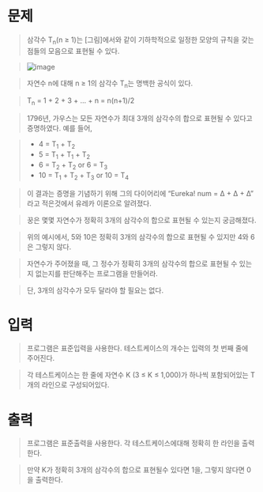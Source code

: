 # 문제
> 삼각수 T<sub>n</sub>(n ≥ 1)는 [그림]에서와 같이 기하학적으로 일정한 모양의 규칙을 갖는 점들의 모음으로 표현될 수 있다.

> ![image](https://user-images.githubusercontent.com/108779533/214670081-4d97b3a4-e047-4363-a643-68c539e2b770.png)

> 자연수 n에 대해 n ≥ 1의 삼각수 T<sub>n</sub>는 명백한 공식이 있다.

> T<sub>n</sub> = 1 + 2 + 3 + ... + n = n(n+1)/2

> 1796년, 가우스는 모든 자연수가 최대 3개의 삼각수의 합으로 표현될 수 있다고 증명하였다. 예를 들어,

> - 4 = T<sub>1</sub> + T<sub>2</sub>
> - 5 = T<sub>1</sub> + T<sub>1</sub> + T<sub>2</sub>
> - 6 = T<sub>2</sub> + T<sub>2</sub> or 6 = T<sub>3</sub>
> - 10 = T<sub>1</sub> + T<sub>2</sub> + T<sub>3</sub> or 10 = T<sub>4</sub>

> 이 결과는 증명을 기념하기 위해 그의 다이어리에 “Eureka! num = Δ + Δ + Δ” 라고 적은것에서 유레카 이론으로 알려졌다.

> 꿍은 몇몇 자연수가 정확히 3개의 삼각수의 합으로 표현될 수 있는지 궁금해졌다.

> 위의 예시에서, 5와 10은 정확히 3개의 삼각수의 합으로 표현될 수 있지만 4와 6은 그렇지 않다.

> 자연수가 주어졌을 때, 그 정수가 정확히 3개의 삼각수의 합으로 표현될 수 있는지 없는지를 판단해주는 프로그램을 만들어라.

> 단, 3개의 삼각수가 모두 달라야 할 필요는 없다.

# 입력
> 프로그램은 표준입력을 사용한다. 테스트케이스의 개수는 입력의 첫 번째 줄에 주어진다.

> 각 테스트케이스는 한 줄에 자연수 K (3 ≤ K ≤ 1,000)가 하나씩 포함되어있는 T개의 라인으로 구성되어있다.

# 출력
> 프로그램은 표준출력을 사용한다. 각 테스트케이스에대해 정확히 한 라인을 출력한다.

> 만약 K가 정확히 3개의 삼각수의 합으로 표현될수 있다면 1을, 그렇지 않다면 0을 출력한다.